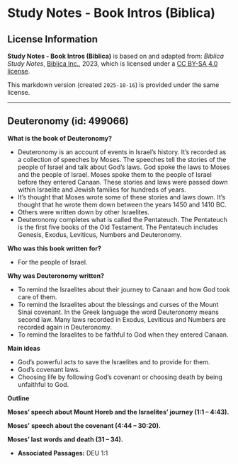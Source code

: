 # Study Notes - Book Intros (Biblica)

## License Information

**Study Notes - Book Intros (Biblica)** is based on and adapted from: _Biblica Study Notes_, [Biblica Inc.](https://www.biblica.com/), 2023, which is licensed under a [CC BY-SA 4.0 license](https://creativecommons.org/licenses/by-sa/4.0/legalcode.en).

This markdown version (created `2025-10-16`) is provided under the same license.



--------------------------------

## Deuteronomy (id: 499066)

**What is the book of Deuteronomy?**

* Deuteronomy is an account of events in Israel’s history. It’s recorded as a collection of speeches by Moses. The speeches tell the stories of the people of Israel and talk about God’s laws. God spoke the laws to Moses and the people of Israel. Moses spoke them to the people of Israel before they entered Canaan. These stories and laws were passed down within Israelite and Jewish families for hundreds of years.
* It’s thought that Moses wrote some of these stories and laws down. It’s thought that he wrote them down between the years 1450 and 1410 BC.
* Others were written down by other Israelites.
* Deuteronomy completes what is called the Pentateuch. The Pentateuch is the first five books of the Old Testament. The Pentateuch includes Genesis, Exodus, Leviticus, Numbers and Deuteronomy.

**Who was this book written for?**

* For the people of Israel.

**Why was Deuteronomy written?**

* To remind the Israelites about their journey to Canaan and how God took care of them.
* To remind the Israelites about the blessings and curses of the Mount Sinai covenant. In the Greek language the word Deuteronomy means second law. Many laws recorded in Exodus, Leviticus and Numbers are recorded again in Deuteronomy.
* To remind the Israelites to be faithful to God when they entered Canaan.

**Main ideas**

* God’s powerful acts to save the Israelites and to provide for them.
* God’s covenant laws.
* Choosing life by following God’s covenant or choosing death by being unfaithful to God.

**Outline**

**Moses’ speech about Mount Horeb and the Israelites’ journey (1:1 – 4:43\).**

**Moses’** **speech about the covenant (4:44 – 30:20\).**

**Moses’ last words and death (31 – 34\).**

* **Associated Passages:** DEU 1:1

